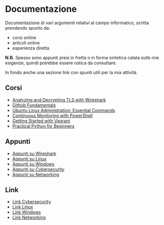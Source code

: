 # Documentazione

Documentazione di vari argomenti relativi al campo informatico, scritta prendendo spunto da:

- corsi online 
- articoli online
- esperienza diretta

**N.B.** Spesso sono appunti presi in fretta o in forma sintetica calata sulle mie esigenze, quindi potrebbe essere ostica da consultare.

In fondo anche una sezione link con spunti utili per la mia attività.

## Corsi

- [Analyzing and Decrypting TLS with Wireshark](TLS_Wireshark)
- [Github Fundamentals](Git-Github)
- [Ubuntu Linux Administration: Essential Commands](Ubuntu_Essentials_Commands)
- [Continuous Monitoring with PowerShell](Monitoring_With_Powershell)
- [Getting Started with Vagrant](Starting_With_Vagrant)
- [Practical Python for Beginners](Python_Beginners)

## Appunti

- [Appunti su Wireshark](Wireshark-Appunti)
- [Appunti su Linux](Linux-Appunti)
- [Appunti su Windows](Windows-Appunti)
- [Appunti su Cybersecurity](Cybersecurity-Appunti)
- [Appunti su Networking](Networking-Appunti)

## Link

- [Link Cybersecurity](Link/cybersecurity.md)
- [Link Linux](Link/linux.md)
- [Link Windows](Link/windows.md)
- [Link Networking](Link/networking.md)